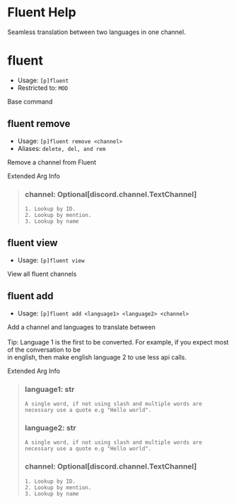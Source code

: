 # Fluent Help

Seamless translation between two languages in one channel.

# fluent
 - Usage: `[p]fluent `
 - Restricted to: `MOD`

Base command

## fluent remove
 - Usage: `[p]fluent remove <channel> `
 - Aliases: `delete, del, and rem`

Remove a channel from Fluent

Extended Arg Info
> ### channel: Optional[discord.channel.TextChannel]
> 
> 
>     1. Lookup by ID.
>     2. Lookup by mention.
>     3. Lookup by name
> 
>     
## fluent view
 - Usage: `[p]fluent view `

View all fluent channels

## fluent add
 - Usage: `[p]fluent add <language1> <language2> <channel> `

Add a channel and languages to translate between<br/><br/>Tip: Language 1 is the first to be converted. For example, if you expect most of the conversation to be<br/>in english, then make english language 2 to use less api calls.

Extended Arg Info
> ### language1: str
> ```
> A single word, if not using slash and multiple words are necessary use a quote e.g "Hello world".
> ```
> ### language2: str
> ```
> A single word, if not using slash and multiple words are necessary use a quote e.g "Hello world".
> ```
> ### channel: Optional[discord.channel.TextChannel]
> 
> 
>     1. Lookup by ID.
>     2. Lookup by mention.
>     3. Lookup by name
> 
>     
